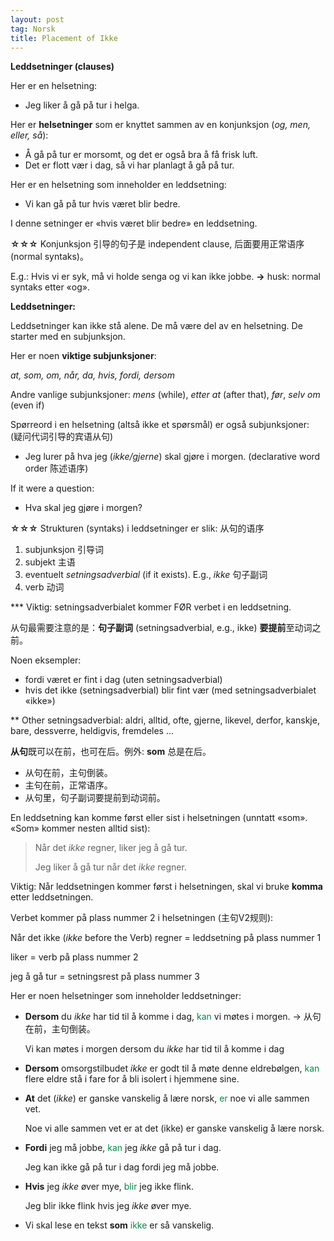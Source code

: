 ```yaml
---
layout: post
tag: Norsk
title: Placement of Ikke
---
```


**Leddsetninger (clauses)**

Her er en helsetning:

- Jeg liker å gå på tur i helga.

Her er **helsetninger** som er knyttet sammen av en konjunksjon (_og, men, eller, så_):

- Å gå på tur er morsomt, og det er også bra å få frisk luft.
- Det er flott vær i dag, så vi har planlagt å gå på tur.

Her er en helsetning som inneholder en leddsetning:

- Vi kan gå på tur hvis været blir bedre.

I denne setninger er «hvis været blir bedre» en leddsetning.

**☆☆☆** Konjunksjon 引导的句子是 independent clause, 后面要用正常语序 (normal syntaks)。

E.g.: Hvis vi er syk, må vi holde senga og vi kan ikke jobbe. **→** husk: normal syntaks etter «og».

**Leddsetninger:**

Leddsetninger kan ikke stå alene. De må være del av en helsetning. De starter med en subjunksjon.

Her er noen **viktige subjunksjoner**:

_at, som, om, når, da, hvis, fordi, dersom_

Andre vanlige subjunksjoner: _mens_ (while), _etter at_ (after that), _før_, _selv om_ (even if)

Spørreord i en helsetning (altså ikke et spørsmål) er også subjunksjoner:  
(疑问代词引导的宾语从句)

- Jeg lurer på hva jeg (*ikke/gjerne*) skal gjøre i morgen. (declarative word order 陈述语序)

If it were a question:

- Hva skal jeg gjøre i morgen?

**☆☆☆** Strukturen (syntaks) i leddsetninger er slik: 从句的语序

1. subjunksjon 引导词
2. subjekt 主语
3. eventuelt _setningsadverbial_ (if it exists). E.g., _ikke_ 句子副词
4. verb 动词

\*\*\* Viktig: setningsadverbialet kommer FØR verbet i en leddsetning.

从句最需要注意的是：**句子副词** (setningsadverbial, e.g., ikke) **要提前**至动词之前。


Noen eksempler:

- fordi været er fint i dag (uten setningsadverbial)
- hvis det ikke (setningsadverbial) blir fint vær (med setningsadverbialet «ikke»)


\*\* Other setningsadverbial: aldri, alltid, ofte, gjerne, likevel, derfor, kanskje, bare, dessverre, heldigvis, fremdeles ...


**从句**既可以在前，也可在后。例外: **som** 总是在后。

- 从句在前，主句倒装。
- 主句在前，正常语序。
- 从句里，句子副词要提前到动词前。

En leddsetning kan komme først eller sist i helsetningen (unntatt «som». «Som» kommer nesten alltid sist): 

> Når det *ikke* regner, liker jeg å gå tur.
>
> Jeg liker å gå tur når det *ikke* regner.

Viktig: Når leddsetningen kommer først i helsetningen, skal vi bruke **komma** etter leddsetningen.

Verbet kommer på plass nummer 2 i helsetningen (主句V2规则):

Når det ikke (_ikke_ before the Verb) regner = leddsetning på plass nummer 1

liker = verb på plass nummer 2

jeg å gå tur = setningsrest på plass nummer 3



Her er noen helsetninger som inneholder leddsetninger:

- **Dersom** du *ikke* har tid til å komme i dag, <span style='color:#008B45'>kan</span> vi møtes i morgen. → 从句在前，主句倒装。

  Vi kan møtes i morgen dersom du *ikke* har tid til å komme i dag

- **Dersom** omsorgstilbudet *ikke* er godt til å møte denne eldrebølgen, <span style='color:#008B45'>kan</span> flere eldre stå i fare for å bli isolert i hjemmene sine.

- **At** det (*ikke*) er ganske vanskelig å lære norsk, <span style='color:#008B45'>er</span> noe vi alle sammen vet.

  Noe vi alle sammen vet er at det (ikke) er ganske vanskelig å lære norsk.

- **Fordi** jeg må jobbe, <span style='color:#008B45'>kan</span> jeg *ikke* gå på tur i dag.

  Jeg kan ikke gå på tur i dag fordi jeg må jobbe.

- **Hvis** jeg *ikke* øver mye, <span style='color:#008B45'>blir</span> jeg ikke flink.

  Jeg blir ikke flink hvis jeg *ikke* øver mye.

- Vi skal lese en tekst **som** <span style='color:#008B45'>ikke</span> er så vanskelig.













